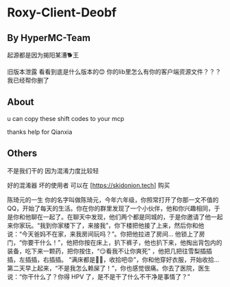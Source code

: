 # Roxy-Client-Deobf
## By HyperMC-Team
起源都是因为揭阳某漕🐕王

旧版本泄露 看看到底是什么版本的😊
你的lib里怎么有你的客户端资源文件？？？我已经帮你删了

## About
u can copy these shift codes to your mcp

thanks help for Qianxia

## Others
不是我们干的
因为混淆力度比较轻

好的混淆器 坏的使用者
可以在 [https://skidonion.tech] 购买


陈琦元的一生
你的名字叫做陈琦元，今年六年级，你照常打开了你那一文不值的 QQ，开始了每天的生活。你在你的群里发现了一个小伙伴，他和你兴趣相同，于是你和他聊在一起了。在聊天中发现，他们两个都是同城的，于是你邀请了他一起来你家玩。“我到你家楼下了，来接我”，你下楼把他接了上来，然后你和他说：“今天爸妈不在家，来我房间玩吗？”。你把他拉进了房间…
他锁上了房门，“你要干什么！”，他把你按在床上，扒下裤子，他也扒下来，他掏出背包内的装备，吃下来一颗药，把你按住，“😏看我不让你爽死” ，他把几把往雪梨插插插，左插插，右插插。
“满床都是🤦‍♂️，收拾吧😡”，你和他穿好衣服，开始收拾…
第二天早上起来，“不是我怎么赖屎了！”，你也感觉很痛。你去了医院，医生说：“你干什么了？你得 HPV 了，是不是干了什么不干净是事情了？”